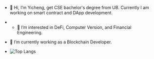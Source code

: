 - 👋 Hi, I’m Yicheng, get CSE bachelor's degree from UB. Currently I am working on smart contract and DApp development.
- - 👀 I’m interested in DeFi, Computer Version, and Financial Engineering.
- 🌱 I’m currently working as a Blockchain Developer.

- ![Top Langs](https://github-readme-stats.vercel.app/api/top-langs/?username=yluoc&theme=transparent)
<!---
yluoc/yluoc is a ✨ special ✨ repository because its `README.md` (this file) appears on your GitHub profile.
You can click the Preview link to take a look at your changes.
--->
